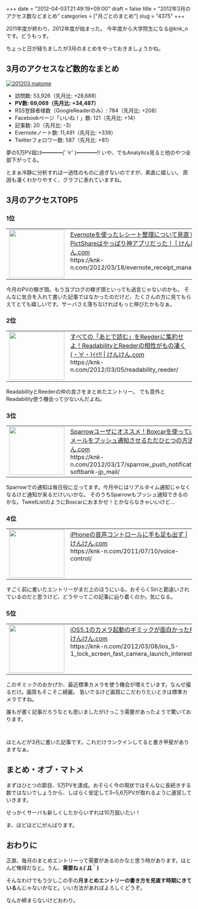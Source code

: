 +++
date = "2012-04-03T21:49:19+09:00"
draft = false
title = "2012年3月のアクセス数などまとめ"
categories = ["月ごとのまとめ"]
slug = "4375"
+++

2011年度が終わり、2012年度が始まった。
今年度から大学院生になる@knk_nです。どうもっす。

ちょっと日が経ちましたが3月のまとめをやっておきましょうかね。<!--more--><h2>3月のアクセスなど数的なまとめ</h2>

<div class="center"><a href="https://knk-n.com/images/2012/04/201203_matome.jpg" title="201203 matome" target="_blank"><img src="https://knk-n.com/images/2012/04/201203_matome.jpg" alt="201203 matome" title="201203_matome.jpg" /></a></div>

<ul>
<li>訪問数: 53,926（先月比: +28,688）</li>
<li><strong>PV数: 69,069（先月比: +34,487）</strong></li>
<li>RSS登録者様数（GoogleReaderのみ）: 784（先月比: +208）</li>
<li>Facebookページ「いいね！」数: 121（先月比: +14）</li>
<li>記事数: 20（先月比: -3）</li>
<li>Evernoteノート数: 11,491（先月比: +339）</li>
<li>Twitterフォロワー数: 587（先月比: +81）</li>
</ul>

夢の5万PV超ｴﾀ━━━━(ﾟ∀ﾟ)━━━━!!
いや、でもAnalytics見ると他のやつ全部下がってる。

とまぁ冷静に分析すれば一過性のものに過ぎないのですが、素直に嬉しい。
原因も凄くわかりやすく、グラフに表れていますね。

<h2>3月のアクセスTOP5</h2>
<h3>1位</h3>
<table width="100%"><td valign="top" width="150"><a href="https://knk-n.com/2012/03/18/evernote_receipt_management/" target="_blank"><img border="0" src="http://capture.heartrails.com/150x130/shadow?https://knk-n.com/2012/03/18/evernote_receipt_management/" alt="" width="150" height="130" /></a></td><td valign="top"><a href="https://knk-n.com/2012/03/18/evernote_receipt_management/" target="_blank">Evernoteを使ったレシート整理について見直す PictShareはやっぱり神アプリだった！ | けんけん.com</a><script type="text/javascript">var url="https://knk-n.com/2012/03/18/evernote_receipt_management/";</script><script src="http://api.b.st-hatena.com/entry.count?url=https://knk-n.com/2012/03/18/evernote_receipt_management/&callback=hatebTxt"></script><br><div class="small green">https://knk-n.com/2012/03/18/evernote_receipt_management/</div></td></table>
今月のPVの稼ぎ頭。もう当ブログの稼ぎ頭といっても過言じゃないのかも。
そんなに気合を入れて書いた記事ではなかったのだけど、たくさんの方に見てもらえてとても嬉しいです。サーバさえ落ちなければもっと伸びたかもなぁ。
<h3>2位</h3>
<table width="100%"><td valign="top" width="150"><a href="https://knk-n.com/2012/03/05/readability_reeder/" target="_blank"><img border="0" src="http://capture.heartrails.com/150x130/shadow?https://knk-n.com/2012/03/05/readability_reeder/" alt="" width="150" height="130" /></a></td><td valign="top"><a href="https://knk-n.com/2012/03/05/readability_reeder/" target="_blank">すべての「あとで読む」をReederに集約せよ！ReadabilityとReederの相性がもの凄く(・∀・)ｲｲ!! | けんけん.com</a><script type="text/javascript">var url="https://knk-n.com/2012/03/05/readability_reeder/";</script><script src="http://api.b.st-hatena.com/entry.count?url=https://knk-n.com/2012/03/05/readability_reeder/&callback=hatebTxt"></script><br><div class="small green">https://knk-n.com/2012/03/05/readability_reeder/</div></td></table>
ReadabilityとReederの仲の良さをまとめたエントリー。
でも意外とReadability使う機会って少ないんだよね。
<h3>3位</h3>
<table width="100%"><td valign="top" width="150"><a href="https://knk-n.com/2012/03/17/sparrow_push_notification_from_i-softbank-jp_mail/" target="_blank"><img border="0" src="http://capture.heartrails.com/150x130/shadow?https://knk-n.com/2012/03/17/sparrow_push_notification_from_i-softbank-jp_mail/" alt="" width="150" height="130" /></a></td><td valign="top"><a href="https://knk-n.com/2012/03/17/sparrow_push_notification_from_i-softbank-jp_mail/" target="_blank">Sparrowユーザにオススメ！Boxcarを使ってi.softbank.jpメールをプッシュ通知させるただひとつの方法 | けんけん.com</a><script type="text/javascript">var url="https://knk-n.com/2012/03/17/sparrow_push_notification_from_i-softbank-jp_mail/";</script><script src="http://api.b.st-hatena.com/entry.count?url=https://knk-n.com/2012/03/17/sparrow_push_notification_from_i-softbank-jp_mail/&callback=hatebTxt"></script><br><div class="small green">https://knk-n.com/2012/03/17/sparrow_push_notification_from_i-softbank-jp_mail/</div></td></table>
Sparrowでの通知は毎日役に立ってます。今月中にはリアルタイム通知じゃなくなるけど通知が来るだけいいかな。
そのうちSparrowもプッシュ通知できるのかな。TweetListのようにBoxcarにおまかせ！とかならなきゃいいけど…
<h3>4位</h3>
<table width="100%"><td valign="top" width="150"><a href="https://knk-n.com/2011/07/10/voice-control/" target="_blank"><img border="0" src="http://capture.heartrails.com/150x130/shadow?https://knk-n.com/2011/07/10/voice-control/" alt="" width="150" height="130" /></a></td><td valign="top"><a href="https://knk-n.com/2011/07/10/voice-control/" target="_blank">iPhoneの音声コントロールに手も足も出ず | けんけん.com</a><script type="text/javascript">var url="https://knk-n.com/2011/07/10/voice-control/";</script><script src="http://api.b.st-hatena.com/entry.count?url=https://knk-n.com/2011/07/10/voice-control/&callback=hatebTxt"></script><br><div class="small green">https://knk-n.com/2011/07/10/voice-control/</div></td></table>
すごく前に書いたエントリーがまだ上のほうにいる。おそらくSiriと勘違いされているのだと思うけど、どうやってこの記事に辿り着くのか。気になる。
<h3>5位</h3>
<table width="100%"><td valign="top" width="150"><a href="https://knk-n.com/2012/03/08/ios_5-1_lock_screen_fast_camera_launch_interesting/" target="_blank"><img border="0" src="http://capture.heartrails.com/150x130/shadow?https://knk-n.com/2012/03/08/ios_5-1_lock_screen_fast_camera_launch_interesting/" alt="" width="150" height="130" /></a></td><td valign="top"><a href="https://knk-n.com/2012/03/08/ios_5-1_lock_screen_fast_camera_launch_interesting/" target="_blank">iOS5.1のカメラ起動のギミックが面白かった件 | けんけん.com</a><script type="text/javascript">var url="https://knk-n.com/2012/03/08/ios_5-1_lock_screen_fast_camera_launch_interesting/";</script><script src="http://api.b.st-hatena.com/entry.count?url=https://knk-n.com/2012/03/08/ios_5-1_lock_screen_fast_camera_launch_interesting/&callback=hatebTxt"></script><br><div class="small green">https://knk-n.com/2012/03/08/ios_5-1_lock_screen_fast_camera_launch_interesting/</div></td></table>
このギミックのおかげか、最近標準カメラを使う機会が増えています。なんせ撮るだけ。画質もそこそこ綺麗。
急いでるけど画質にこだわりたいときは標準カメラですね。

誰もが書く記事だろうなとも思いましたがけっこう需要があったようで驚いております。
<p style="margin-top: 3em;"></p>
ほとんどが3月に書いた記事です。これだけランクインしてると書き甲斐がありますなぁ。

<h2>まとめ・オブ・マトメ</h2>
まずはひとつの節目、5万PVを達成。おそらく今の現状ではそんなに長続きする数ではないでしょうから、しばらく安定して3~5,6万PVが取れるように運営していきます。

せっかくサーバも新しくしたからいずれは10万狙いたい！

ま、ほどほどにがんばります。

<h2>おわりに</h2>
正直、毎月のまとめエントリーって需要があるのかなと思う時があります。ほとんど俺得だなと。うん、<strong>需要ねぇ(´Д｀)</strong>

そんなわけでもう少しこの手の<strong>月まとめエントリーの書き方を見直す時期にきている</strong>んじゃないかなと。いい方法があればよろしくどうぞ。

なんか締まらないけどおわり。
